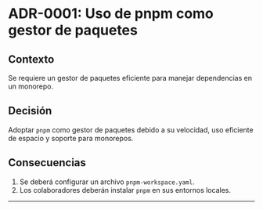 # ADR-0001: Uso de pnpm como gestor de paquetes

## Contexto

Se requiere un gestor de paquetes eficiente para manejar dependencias en un monorepo.

## Decisión

Adoptar `pnpm` como gestor de paquetes debido a su velocidad, uso eficiente de espacio y soporte para monorepos.

## Consecuencias

1. Se deberá configurar un archivo `pnpm-workspace.yaml`.
2. Los colaboradores deberán instalar `pnpm` en sus entornos locales.

---
